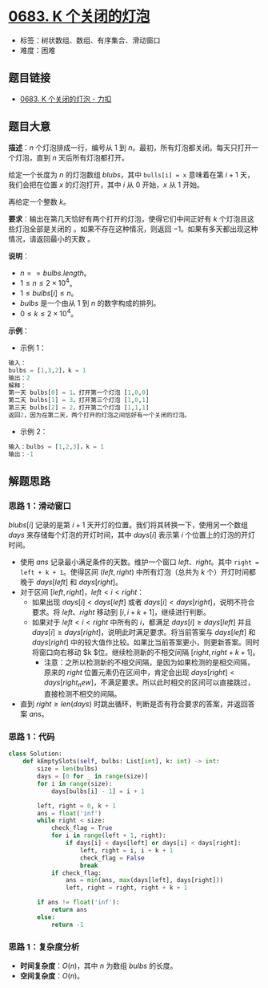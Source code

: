 # [0683. K 个关闭的灯泡](https://leetcode.cn/problems/k-empty-slots/)

- 标签：树状数组、数组、有序集合、滑动窗口
- 难度：困难

## 题目链接

- [0683. K 个关闭的灯泡 - 力扣](https://leetcode.cn/problems/k-empty-slots/)

## 题目大意

**描述**：$n$ 个灯泡排成一行，编号从 $1$ 到 $n$。最初，所有灯泡都关闭。每天只打开一个灯泡，直到 $n$ 天后所有灯泡都打开。

给定一个长度为 $n$ 的灯泡数组 $blubs$，其中 `bulls[i] = x` 意味着在第 $i + 1$ 天，我们会把在位置 $x$ 的灯泡打开，其中 $i$ 从 $0$ 开始，$x$ 从 $1$ 开始。

再给定一个整数 $k$。

**要求**：输出在第几天恰好有两个打开的灯泡，使得它们中间正好有 $k$ 个灯泡且这些灯泡全部是关闭的 。如果不存在这种情况，则返回 $-1$。如果有多天都出现这种情况，请返回最小的天数 。

**说明**：

- $n == bulbs.length$。
- $1 \le n \le 2 \times 10^4$。
- $1 \le bulbs[i] \le n$。
- $bulbs$ 是一个由从 $1$ 到 $n$ 的数字构成的排列。
- $0 \le k \le 2 \times 10^4$。

**示例**：

- 示例 1：

```python
输入：
bulbs = [1,3,2]，k = 1
输出：2
解释：
第一天 bulbs[0] = 1，打开第一个灯泡 [1,0,0]
第二天 bulbs[1] = 3，打开第三个灯泡 [1,0,1]
第三天 bulbs[2] = 2，打开第二个灯泡 [1,1,1]
返回2，因为在第二天，两个打开的灯泡之间恰好有一个关闭的灯泡。
```

- 示例 2：

```python
输入：bulbs = [1,2,3]，k = 1
输出：-1
```

## 解题思路

### 思路 1：滑动窗口

$blubs[i]$ 记录的是第 $i + 1$ 天开灯的位置。我们将其转换一下，使用另一个数组 $days$ 来存储每个灯泡的开灯时间，其中 $days[i]$ 表示第 $i$ 个位置上的灯泡的开灯时间。

- 使用 $ans$ 记录最小满足条件的天数。维护一个窗口 $left$、$right$。其中 `right = left + k + 1`。使得区间 $(left, right)$ 中所有灯泡（总共为 $k$ 个）开灯时间都晚于 $days[left]$ 和 $days[right]$。
- 对于区间 $[left, right]$，$left < i < right$：
  - 如果出现 $days[i] < days[left]$ 或者 $days[i] < days[right]$，说明不符合要求。将 $left$、$right$ 移动到 $[i, i + k + 1]$，继续进行判断。
  - 如果对于 $left < i < right$ 中所有的 $i$，都满足 $days[i] \ge days[left]$ 并且 $days[i] \ge days[right]$，说明此时满足要求。将当前答案与 $days[left]$ 和 $days[right]$ 中的较大值作比较。如果比当前答案更小，则更新答案。同时将窗口向右移动 $k $位。继续检测新的不相交间隔 $[right, right + k + 1]$。
    - 注意：之所以检测新的不相交间隔，是因为如果检测的是相交间隔，原来的 $right$ 位置元素仍在区间中，肯定会出现 $days[right] < days[right_new]$，不满足要求。所以此时相交的区间可以直接跳过，直接检测不相交的间隔。
- 直到 $right \ge len(days)$ 时跳出循环，判断是否有符合要求的答案，并返回答案 $ans$。

### 思路 1：代码

```python
class Solution:
    def kEmptySlots(self, bulbs: List[int], k: int) -> int:
        size = len(bulbs)
        days = [0 for _ in range(size)]
        for i in range(size):
            days[bulbs[i] - 1] = i + 1

        left, right = 0, k + 1
        ans = float('inf')
        while right < size:
            check_flag = True
            for i in range(left + 1, right):
                if days[i] < days[left] or days[i] < days[right]:
                    left, right = i, i + k + 1
                    check_flag = False
                    break
            if check_flag:
                ans = min(ans, max(days[left], days[right]))
                left, right = right, right + k + 1

        if ans != float('inf'):
            return ans
        else:
            return -1
```

### 思路 1：复杂度分析

- **时间复杂度**：$O(n)$，其中 $n$ 为数组 $bulbs$ 的长度。
- **空间复杂度**：$O(n)$。

